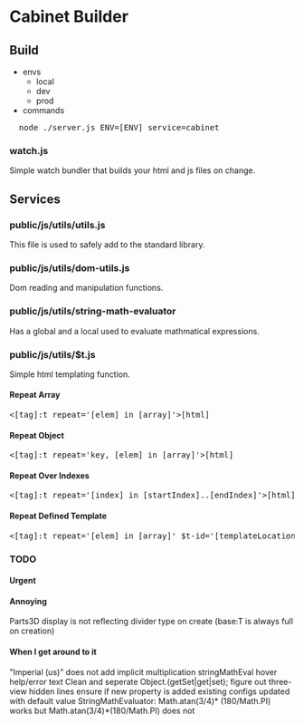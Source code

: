 # Cabinet Builder

## Build
- envs
  - local
  - dev
  - prod
- commands
<pre>
  node ./server.js ENV=[ENV] service=cabinet
</pre>


### watch.js
Simple watch bundler that builds your html and js files on change.

## Services

### public/js/utils/utils.js
This file is used to safely add to the standard library.

### public/js/utils/dom-utils.js
Dom reading and manipulation functions.

### public/js/utils/string-math-evaluator
Has a global and a local used to evaluate mathmatical expressions.

### public/js/utils/$t.js
Simple html templating function.

#### Repeat Array
<pre><[tag]:t repeat='[elem] in [array]'>[html]</[tag]:t></pre>

#### Repeat Object
<pre><[tag]:t repeat='key, [elem] in [array]'>[html]</[tag]:t></pre>

#### Repeat Over Indexes
<pre><[tag]:t repeat='[index] in [startIndex]..[endIndex]'>[html]</[tag]:t></pre>

#### Repeat Defined Template
<pre><[tag]:t repeat='[elem] in [array]' $t-id='[templateLocation]'></[tag]:t></pre>

### TODO
#### Urgent

#### Annoying
Parts3D display is not reflecting divider type on create (base:T is always full on creation)

#### When I get around to it
"Imperial (us)" does not add implicit multiplication stringMathEval
hover help/error text
Clean and seperate Object.(getSet|get|set);
figure out three-view hidden lines
ensure if new property is added existing configs updated with default value
StringMathEvaluator: Math.atan(3/4)* (180/Math.PI) works but Math.atan(3/4)*(180/Math.PI) does not
